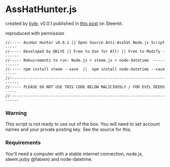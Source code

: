 # AssHatHunter.js

created by [kyle](https://steemit.com/@klye), v0.0.1 published in [this post](https://steemit.com/steem/@klye/asshunter-js-v0-0-1-released-open-sourced-steem-self-defense-anti-asshole-bot) on Steemit.

reproduced with permission

```//--------------------------------------------------------------------------
//----- AssHat Hunter v0.0.1 || Open Source Anti-Asshat Node.js Script -----
//----- Developed by @KLYE || Free to Use for All! || Free to Modify -------
//----- Rekuirements to run: Node.js + steem.js + node-datetime  -----------
//----- npm install steem --save  ||  npm install node-datetime --save -----
//--------------------------------------------------------------------------
//----- PLEASE DO NOT USE THIS CODE BELOW MALICIOUSLY / FOR EVIL DEEDS -----
//--------------------------------------------------------------------------
```

### Warning

This script is not ready to use out of the box. You will need to set account names and your private posting key. See the source for this.

### Requirements

You'll need a computer with a stable internet connection, node.js, steem.js(by @fabien) and node-datetime.